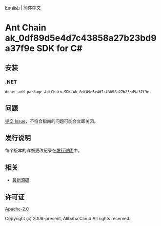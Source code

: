 [English](README.md) | 简体中文

# Ant Chain ak_0df89d5e4d7c43858a27b23bd9a37f9e SDK for C#

## 安装

### .NET

```bash
donet add package AntChain.SDK.Ak_0df89d5e4d7c43858a27b23bd9a37f9e
```

## 问题

[提交 Issue](https://github.com/alipay/antchain-openapi-prod-sdk/issues/new)，不符合指南的问题可能会立即关闭。

## 发行说明

每个版本的详细更改记录在[发行说明](./ChangeLog.txt)中。

## 相关

* [最新源码](https://github.com/antchain-openapi-prod-sdk)

## 许可证

[Apache-2.0](http://www.apache.org/licenses/LICENSE-2.0)

Copyright (c) 2009-present, Alibaba Cloud All rights reserved.
